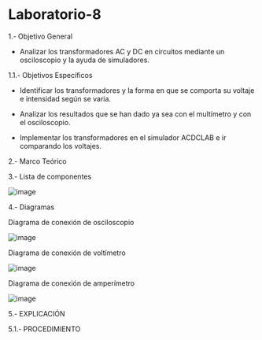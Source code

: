 # Laboratorio-8
  1.- Objetivo General
 
   - Analizar los transformadores AC y DC en circuitos mediante un osciloscopio y la ayuda de simuladores.

  1.1.- Objetivos Específicos
 
   - Identificar los transformadores y la forma en que se comporta su voltaje e intensidad según se varia.
   
   - Analizar los resultados que se han dado ya sea con el multímetro y con el osciloscopio.
    
   - Implementar los transformadores en el simulador ACDCLAB e ir comparando los voltajes.
   
   2.- Marco Teórico
   
   3.- Lista de componentes
   
   ![image](https://user-images.githubusercontent.com/76132461/112553775-1d869400-8d93-11eb-8d54-dd2e3e5cb9d7.png)
   
   4.- Diagramas
   
   Diagrama de conexión de osciloscopio
   
   ![image](https://user-images.githubusercontent.com/76132461/112563088-ac50dc00-8da6-11eb-98bf-5de414b8c532.png)

   Diagrama de conexión de voltímetro
   
   ![image](https://user-images.githubusercontent.com/76132461/112564950-2767c180-8daa-11eb-98b0-53409c1a84f9.png)

   Diagrama de conexión de amperímetro
   
   ![image](https://user-images.githubusercontent.com/76132461/112568672-d4ddd380-8db0-11eb-9ca1-ff0938a99a7d.png)

   5.- EXPLICACIÓN
    
  5.1.- PROCEDIMIENTO
